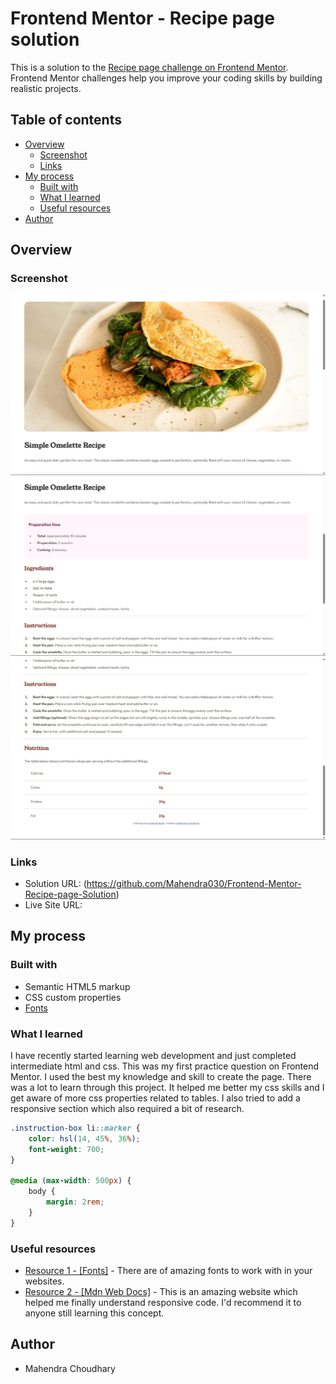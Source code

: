 # Frontend Mentor - Recipe page solution

This is a solution to the [Recipe page challenge on Frontend Mentor](https://www.frontendmentor.io/challenges/recipe-page-KiTsR8QQKm). Frontend Mentor challenges help you improve your coding skills by building realistic projects. 

## Table of contents

- [Overview](#overview)
  - [Screenshot](#screenshot)
  - [Links](#links)
- [My process](#my-process)
  - [Built with](#built-with)
  - [What I learned](#what-i-learned)
  - [Useful resources](#useful-resources)
- [Author](#author)


## Overview

### Screenshot

![](Screenshot1.png)
![](Screenshot2.png)
![](Screenshot3.png)


### Links

- Solution URL: (https://github.com/Mahendra030/Frontend-Mentor-Recipe-page-Solution)
- Live Site URL: 

## My process

### Built with

- Semantic HTML5 markup
- CSS custom properties
- [Fonts](https://fonts.google.com)


### What I learned

I have recently started learning web development and just completed intermediate html and css. This was my first practice question on Frontend Mentor. I used the best my knowledge and skill to create the page. There was a lot to learn through this project. It helped me better my css skills and I get aware of more css properties related to tables. I also tried to add a responsive section which also required a bit of research.

```css
.instruction-box li::marker {
    color: hsl(14, 45%, 36%);
    font-weight: 700;
}

@media (max-width: 500px) {
    body {
        margin: 2rem;
    }
}
```


### Useful resources

- [Resource 1 - [Fonts]](https://fonts.google.com) - There are of amazing fonts to work with in your websites.
- [Resource 2 - [Mdn Web Docs]](https://developer.mozilla.org) - This is an amazing website which helped me finally understand responsive code. I'd recommend it to anyone still learning this concept.



## Author

- Mahendra Choudhary
